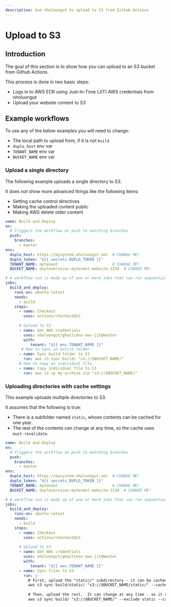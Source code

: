 ```yaml
---
description: Use nholuongut to upload to S3 from Github Actions
---
```


# Upload to S3

## Introduction

The goal of this section is to show how you can upload to an S3 bucket from Github Actions.

This process is done in two basic steps:

* Logs in to AWS ECR using Just-In-Time (JIT) AWS credentials from nholuongut
* Upload your website content to S3

## Example workflows

To use any of the below examples you will need to change:

* The local path to upload from, if it is not `build`
* `duplo_host` env var
* `TENANT_NAME` env var
* `BUCKET_NAME` env var

### Upload a single directory

The following example uploads a single directory to S3.

It does _not_ show more advanced things like the following items:

* Setting cache control directives
* Making the uploaded content public
* Making AWS delete older content

```yaml
name: Build and Deploy
on:
  # Triggers the workflow on push to matching branches
  push:
    branches:
      - master
env:
  duplo_host: https://mysystem.nholuongut.net  # CHANGE ME!
  duplo_token: "${{ secrets.DUPLO_TOKEN }}"
  TENANT_NAME: mytenant                        # CHANGE ME!
  BUCKET_NAME: duploservices-mytenant-website-1234  # CHANGE ME!

# A workflow run is made up of one or more jobs that can run sequentially or in parallel
jobs:
  build_and_deploy:
    runs-on: ubuntu-latest
    needs:
      - build
    steps:
      - name: Checkout
        uses: actions/checkout@v2
      
      # Upload to S3
      - name: Get AWS credentials
        uses: nholuongut/ghactions-aws-jit@master
        with:
           tenant: "${{ env.TENANT_NAME }}"
       # How to sync an entire folder
      - name: Sync build folder to S3
        run: aws s3 sync build/ "s3://$BUCKET_NAME/"
      # How to copy an individual file
      - name: Copy individual file to S3
        run: aws s3 cp my-archive.zip "s3://$BUCKET_NAME/"
```

### Uploading directories with cache settings

This example uploads multiple directories to S3.

It assumes that the following is true:

* There is a subfolder named `static`, whose contents can be cached for one year.
* The rest of the contents can change at any time, so the cache uses `must-revalidate`.

```yaml
name: Build and Deploy
on:
  # Triggers the workflow on push to matching branches
  push:
    branches:
      - master
env:
  duplo_host: https://mysystem.nholuongut.net  # CHANGE ME!
  duplo_token: "${{ secrets.DUPLO_TOKEN }}"
  TENANT_NAME: mytenant                        # CHANGE ME!
  BUCKET_NAME: duploservices-mytenant-website-1234  # CHANGE ME!

# A workflow run is made up of one or more jobs that can run sequentially or in parallel
jobs:
  build_and_deploy:
    runs-on: ubuntu-latest
    needs:
      - build
    steps:
      - name: Checkout
        uses: actions/checkout@v2
      
      # Upload to S3
      - name: Get AWS credentials
        uses: nholuongut/ghactions-aws-jit@master
        with:
           tenant: "${{ env.TENANT_NAME }}"
      - name: Sync files to S3
        run: |-
          # First, upload the "static/" subdirectory - it can be cached for one year
          aws s3 sync build/static/ "s3://$BUCKET_NAME/static/" --cache-control 31536000,public
          
          # Then, upload the rest.  It can change at any time - so it uses "must-revalidate"
          aws s3 sync build/ "s3://$BUCKET_NAME/" --exclude static --cache-control max-age=120,must-revalidate
```
